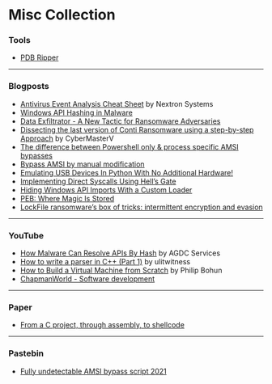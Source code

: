 # Misc Collection

### Tools

- [PDB Ripper](https://github.com/horsicq/PDBRipper)

***
### Blogposts

- [Antivirus Event Analysis Cheat Sheet](https://www.nextron-systems.com/2021/08/16/antivirus-event-analysis-cheat-sheet-v1-8-2/) by Nextron Systems
- [Windows API Hashing in Malware](https://www.ired.team/offensive-security/defense-evasion/windows-api-hashing-in-malware) 
- [Data Exfiltrator - A New Tactic for Ransomware Adversaries](https://blog.reversinglabs.com/blog/data-exfiltrator?hss_channel=lcp-974105)
- [Dissecting the last version of Conti Ransomware using a step-by-step Approach](https://cybergeeks.tech/dissecting-the-last-version-of-conti-ransomware-using-a-step-by-step-approach/) by CyberMasterV
- [The difference between Powershell only & process specific AMSI bypasses](https://s3cur3th1ssh1t.github.io/Powershell-and-the-.NET-AMSI-Interface/)
- [Bypass AMSI by manual modification](https://s3cur3th1ssh1t.github.io/Bypass_AMSI_by_manual_modification/)
- [Emulating USB Devices In Python With No Additional Hardware!](https://breaking-the-system.blogspot.com/2014/08/emulating-usb-devices-in-python-with-no.html)
- [Implementing Direct Syscalls Using Hell’s Gate](https://teamhydra.blog/2020/09/18/implementing-direct-syscalls-using-hells-gate/)
- [Hiding Windows API Imports With a Custom Loader](https://blog.christophetd.fr/hiding-windows-api-imports-with-a-customer-loader/)
- [PEB: Where Magic Is Stored](https://malwareandstuff.com/peb-where-magic-is-stored/)
- [LockFile ransomware’s box of tricks: intermittent encryption and evasion](https://news.sophos.com/en-us/2021/08/27/lockfile-ransomwares-box-of-tricks-intermittent-encryption-and-evasion/)

***
### YouTube

- [How Malware Can Resolve APIs By Hash](https://youtu.be/q8of74upT_g) by AGDC Services
- [How to write a parser in C++ (Part 1)](https://www.youtube.com/watch?v=Ql4sG1Aem-I&list=PLaXsdjqTEdE6HsnjMjFzsE-7ag-kxWIZn) by ulitwitness
- [How to Build a Virtual Machine from Scratch](https://www.youtube.com/watch?v=Ql4sG1Aem-I&list=PLaXsdjqTEdE6HsnjMjFzsE-7ag-kxWIZn) by Philip Bohun
- [ChapmanWorld - Software development](https://www.youtube.com/c/ChapmanWorldOnTube/videos)

***
### Paper

- [From a C project, through assembly, to shellcode](https://vx-underground.org/papers/VXUG/Exclusive/FromaCprojectthroughassemblytoshellcodeHasherezade.pdf)

***
### Pastebin

- [Fully undetectable AMSI bypass script 2021](https://pastebin.com/RMYrXZPr?s=09)



